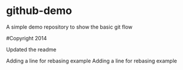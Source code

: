 # github-demo
A simple demo repository to show the basic git flow

#Copyright
2014

Updated the readme

Adding a line for rebasing example
Adding a line for rebasing example
